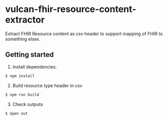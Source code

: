 # vulcan-fhir-resource-content-extractor
Extract FHIR Resource content as csv header to support mapping of FHIR to something elsex.

## Getting started
1. Install dependencies.

```bash
$ npm install
```

2. Build resource type header in csv
```bash
$ npm run build
```

3. Check outputs
```bash
$ open out
```
